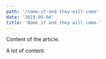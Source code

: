 ```yaml
---
path: '/name-it-and-they-will-come'
date: '2019-05-04'
title: 'Name it and they will come.'
---
```


Content of the article.

A lot of content.
